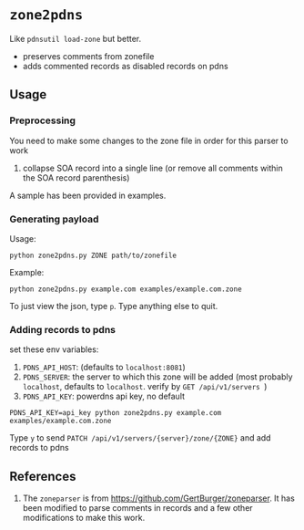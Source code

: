 # `zone2pdns`

Like `pdnsutil load-zone` but better.
 - preserves comments from zonefile
 - adds commented records as disabled records on pdns

## Usage
### Preprocessing
You need to make some changes to the zone file in order for this parser to work

1. collapse SOA record into a single line (or remove all comments within the SOA record parenthesis)

A sample has been provided in examples.

### Generating payload
Usage:
```
python zone2pdns.py ZONE path/to/zonefile
```

Example:
```
python zone2pdns.py example.com examples/example.com.zone
```

To just view the json, type `p`.
Type anything else to quit.

### Adding records to pdns
set these env variables:
1. `PDNS_API_HOST`: (defaults to `localhost:8081`)
2. `PDNS_SERVER`: the server to which this zone will be added (most probably `localhost`, defaults to `localhost`. verify by `GET /api/v1/servers `)
3. `PDNS_API_KEY`: powerdns api key, no default

```
PDNS_API_KEY=api_key python zone2pdns.py example.com examples/example.com.zone
```

Type `y` to send `PATCH /api/v1/servers/{server}/zone/{ZONE}` and add records to pdns

## References
1. The `zoneparser` is from https://github.com/GertBurger/zoneparser. It has been modified to parse comments in records and a few other modifications to make this work.
